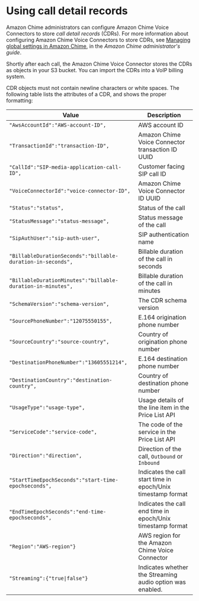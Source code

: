 # Using call detail records<a name="attributes"></a>

Amazon Chime administrators can configure Amazon Chime Voice Connectors to store *call detail records* \(CDRs\)\. For more information about configuring Amazon Chime Voice Connectors to store CDRs, see [Managing global settings in Amazon Chime](https://docs.aws.amazon.com/chime/latest/ag/manage-global.html), in the *Amazon Chime administrator's guide*\.

Shortly after each call, the Amazon Chime Voice Connector stores the CDRs as objects in your S3 bucket\. You can import the CDRs into a VoIP billing system\. 

CDR objects must not contain newline characters or white spaces\. The following table lists the attributes of a CDR, and shows the proper formatting:


|  Value  |  Description  | 
| --- | --- | 
|  `"AwsAccountId":"AWS-account-ID",`  |  AWS account ID  | 
|  `"TransactionId":"transaction-ID", `  |  Amazon Chime Voice Connector transaction ID UUID  | 
|  `"CallId":"SIP-media-application-call-ID",`  |  Customer facing SIP call ID  | 
|  `"VoiceConnectorId":"voice-connector-ID",`  |  Amazon Chime Voice Connector ID UUID  | 
|  `"Status":"status",`  |  Status of the call  | 
|  `"StatusMessage":"status-message",`  |  Status message of the call  | 
|  `"SipAuthUser":"sip-auth-user",`  |  SIP authentication name  | 
|  `"BillableDurationSeconds":"billable-duration-in-seconds",`  |  Billable duration of the call in seconds  | 
|  `"BillableDurationMinutes":"billable-duration-in-minutes",`  |  Billable duration of the call in minutes  | 
|  `"SchemaVersion":"schema-version",`  |  The CDR schema version  | 
|  `"SourcePhoneNumber":"12075550155",`  |  E\.164 origination phone number  | 
|  `"SourceCountry":"source-country",`  |  Country of origination phone number  | 
|  `"DestinationPhoneNumber":"13605551214",`  |  E\.164 destination phone number  | 
|  `"DestinationCountry":"destination-country",`  |  Country of destination phone number  | 
|  `"UsageType":"usage-type",`  |  Usage details of the line item in the Price List API  | 
|  `"ServiceCode":"service-code", `  |  The code of the service in the Price List API  | 
|  `"Direction":"direction",`  |  Direction of the call, `Outbound` or `Inbound`  | 
|  `"StartTimeEpochSeconds":"start-time-epochseconds",`  |  Indicates the call start time in epoch/Unix timestamp format  | 
|  `"EndTimeEpochSeconds":"end-time-epochseconds",`  |  Indicates the call end time in epoch/Unix timestamp format  | 
|  `"Region":"AWS-region"}`  |  AWS region for the Amazon Chime Voice Connector  | 
|  `"Streaming":{"true\|false"}`  |  Indicates whether the Streaming audio option was enabled\.  | 